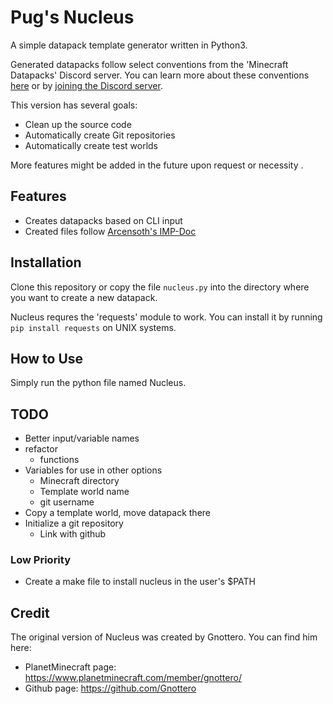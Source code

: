 # Pug's Nucleus
A simple datapack template generator written in Python3.

Generated datapacks follow select conventions from the 'Minecraft Datapacks' Discord server. You can learn more about these conventions [here](https://mc-datapacks.github.io/en/) or by [joining the Discord server](https://discord.gg/whFfamE).

This version has several goals:
- Clean up the source code
- Automatically create Git repositories
- Automatically create test worlds

More features might be added in the future upon request or necessity .

## Features
- Creates datapacks based on CLI input
- Created files follow [Arcensoth's IMP-Doc](https://github.com/Arcensoth/imp-spec/blob/master/docs/imp_doc.mdhttps://github.com/Arcensoth/imp-spec/blob/master/docs/imp_doc.md)

## Installation
Clone this repository or copy the file `nucleus.py` into the directory where you want to create a new datapack.

Nucleus requres the 'requests' module to work. You can install it by running `pip install requests` on UNIX systems.

## How to Use
Simply run the python file named Nucleus.

## TODO
- Better input/variable names
- refactor
    - functions
- Variables for use in other options
    - Minecraft directory
    - Template world name
    - git username
- Copy a template world, move datapack there
- Initialize a git repository
    - Link with github

### Low Priority
- Create a make file to install nucleus in the user's $PATH

## Credit
The original version of Nucleus was created by Gnottero. You can find him here:

  - PlanetMinecraft page: https://www.planetminecraft.com/member/gnottero/
  - Github page: https://github.com/Gnottero
